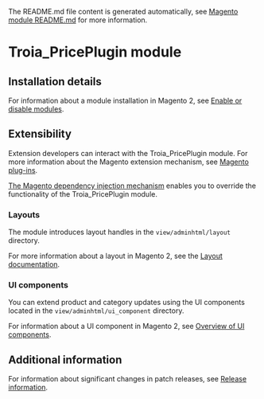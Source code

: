 The README.md file content is generated automatically, see [Magento module README.md](https://github.com/magento/devdocs/wiki/Magento-module-README.md) for more information.

# Troia_PricePlugin module



## Installation details

For information about a module installation in Magento 2, see [Enable or disable modules](https://devdocs.magento.com/guides/v2.4/install-gde/install/cli/install-cli-subcommands-enable.html).

## Extensibility

Extension developers can interact with the Troia_PricePlugin module. For more information about the Magento extension mechanism, see [Magento plug-ins](https://devdocs.magento.com/guides/v2.4/extension-dev-guide/plugins.html).

[The Magento dependency injection mechanism](https://devdocs.magento.com/guides/v2.4/extension-dev-guide/depend-inj.html) enables you to override the functionality of the Troia_PricePlugin module.

### Layouts

The module introduces layout handles in the `view/adminhtml/layout` directory.

For more information about a layout in Magento 2, see the [Layout documentation](https://devdocs.magento.com/guides/v2.4/frontend-dev-guide/layouts/layout-overview.html).

### UI components

You can extend product and category updates using the UI components located in the `view/adminhtml/ui_component` directory.

For information about a UI component in Magento 2, see [Overview of UI components](https://devdocs.magento.com/guides/v2.4/ui_comp_guide/bk-ui_comps.html).

## Additional information

For information about significant changes in patch releases, see [Release information](https://devdocs.magento.com/guides/v2.4/release-notes/bk-release-notes.html).
